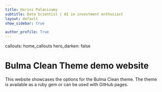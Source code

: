 ```yaml
---
title: Harini Palanisamy
subtitle: Data Scientist | AI in investment enthusiast
layout: default
show_sidebar: true

author_profile: True
---
```

callouts: home_callouts
hero_darken: false
# Bulma Clean Theme demo website

This website showcases the options for the Bulma Clean theme. The theme is available as a ruby gem or can be used with GitHub pages. 
